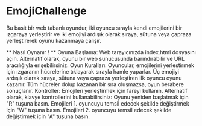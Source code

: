 # EmojiChallenge

Bu basit bir web tabanlı oyundur, iki oyuncu sırayla kendi emojilerini bir ızgaraya yerleştirir ve iki emojiyi ardışık olarak sıraya, sütuna veya çapraza yerleştirerek oyunu kazanmaya çalışır.

** Nasıl Oynanır ! **
Oyuna Başlama:
Web tarayıcınızda index.html dosyasını açın.
Alternatif olarak, oyunu bir web sunucusunda barındırabilir ve URL aracılığıyla erişebilirsiniz.
Oyun Kuralları:
Oyuncular, emojilerini yerleştirmek için ızgaranın hücrelerine tıklayarak sırayla hamle yaparlar.
Üç emojiyi ardışık olarak sıraya, sütuna veya çapraza yerleştiren ilk oyuncu oyunu kazanır.
Tüm hücreler dolup kazanan bir sıra oluşmazsa, oyun berabere sonuçlanır.
Kontroller:
Emojileri yerleştirmek için fareyi kullanın.
Alternatif olarak, klavye kontrollerini kullanabilirsiniz:
Oyunu yeniden başlatmak için "R" tuşuna basın.
Emojileri 1. oyuncuyu temsil edecek şekilde değiştirmek için "W" tuşuna basın.
Emojileri 2. oyuncuyu temsil edecek şekilde değiştirmek için "A" tuşuna basın.
